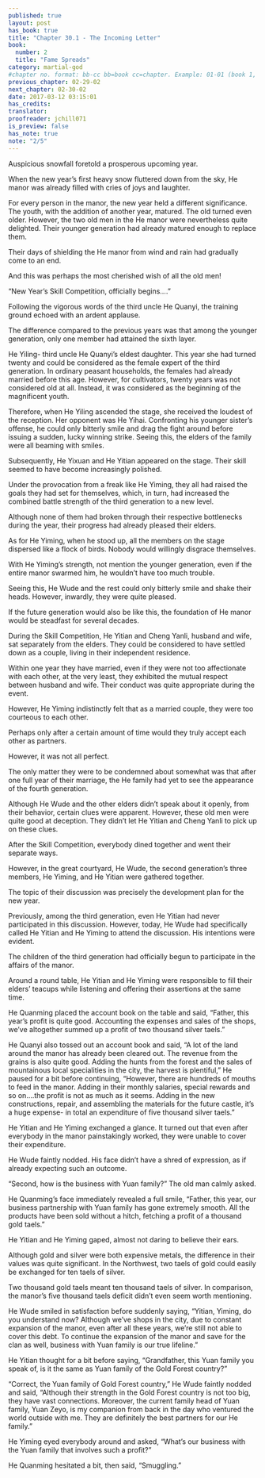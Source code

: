 ```yaml
---
published: true
layout: post
has_book: true
title: "Chapter 30.1 - The Incoming Letter"
book:
  number: 2
  title: "Fame Spreads"
category: martial-god
#chapter no. format: bb-cc bb=book cc=chapter. Example: 01-01 (book 1, chapter 1)
previous_chapter: 02-29-02
next_chapter: 02-30-02
date: 2017-03-12 03:15:01 
has_credits:
translator:
proofreader: jchill071
is_preview: false
has_note: true
note: "2/5"
---
```

Auspicious snowfall foretold a prosperous upcoming year.

When the new year’s first heavy snow fluttered down from the sky, He manor was already filled with  cries of joys and laughter.

For every person in the manor, the new year held a different significance. The youth, with the addition of another year, matured. The old turned even older. However, the two old men in the He manor were nevertheless quite delighted. Their younger generation had already matured enough to replace them.

Their days of shielding the He manor from wind and rain had gradually come to an end.

And this was perhaps the most cherished wish of all the old men!

“New Year’s Skill Competition, officially begins….”
<!--more-->
Following the vigorous words of the third uncle He Quanyi, the training ground echoed with an ardent applause.

The difference compared to the previous years was that among the younger generation, only one member had attained the sixth layer.

He Yiling- third uncle He Quanyi’s eldest daughter. This year she had turned twenty and could be considered as the female expert of the third generation. In ordinary peasant households, the females had already married before this age.  However, for cultivators, twenty years was not considered old at all. Instead, it was considered as the beginning of the magnificent youth.

Therefore, when He Yiling ascended the stage, she received the loudest of the reception. Her opponent was He Yihai. Confronting his younger sister’s offense, he could only bitterly smile and drag the fight around before issuing a sudden, lucky winning strike. Seeing this, the elders of the family were all beaming with smiles.

Subsequently, He Yixuan and He Yitian appeared on the stage. Their skill seemed to have become increasingly polished.

Under the provocation from a freak like He Yiming, they all had raised the goals they had set for themselves, which, in turn, had increased the combined battle strength of the third generation to a new level.

Although none of them had broken through their respective bottlenecks during the year, their progress had already pleased their elders.

As for He Yiming, when he stood up, all the members on the stage dispersed like a flock of birds. Nobody would willingly disgrace themselves.

With He Yiming’s strength, not mention the younger generation, even if the entire manor swarmed him, he wouldn’t have too much trouble.

Seeing this, He Wude and the rest could only bitterly smile and shake their heads. However, inwardly, they were quite pleased.

If the future generation would also be like this, the foundation of He manor would be steadfast for several decades.

During the Skill Competition, He Yitian and Cheng Yanli, husband and wife, sat separately from the elders. They could be considered to have settled down as a couple, living in their independent residence.

Within one year they have married, even if they were not too affectionate with each other, at the very least, they exhibited the mutual respect between husband and wife. Their conduct was quite appropriate during the event.

However, He Yiming indistinctly felt that as a married couple, they were too courteous to each other.

Perhaps only after a certain amount of time would they truly accept each other as partners.

However, it was not all perfect.

The only matter they were to be condemned about somewhat was that after one full year of their marriage, the He family had yet to see the appearance of the fourth generation.

Although He Wude and the other elders didn’t speak about it openly, from their behavior, certain clues were apparent. However, these old men were quite good at deception. They didn’t let He Yitian and Cheng Yanli to pick up on these clues.

After the Skill Competition, everybody dined together and went their separate ways.

However, in the great courtyard, He Wude, the second generation’s three members, He Yiming, and He Yitian were gathered together.

The topic of their discussion was precisely the development plan for the new year.

Previously, among the third generation, even He Yitian had never participated in this discussion. However, today, He Wude had specifically called He Yitian and He Yiming to attend the discussion. His intentions were evident.

The children of the third generation had officially begun to participate in the affairs of the manor.

Around a round table, He Yitian and He Yiming were responsible to fill their elders’ teacups while listening and offering their assertions at the same time.

He Quanming placed the account book on the table and said, “Father, this year’s profit is quite good. Accounting the expenses and sales of the shops, we’ve altogether summed up a profit of two thousand silver taels.”

He Quanyi also tossed out an account book and said, “A lot of the land around the manor has already been cleared out. The revenue from the grains is also quite good. Adding the hunts from the forest and the sales of mountainous local specialities in the city, the harvest is plentiful,” He paused for a bit before continuing, “However, there are hundreds of mouths to feed in the manor. Adding in their monthly salaries, special rewards and so on….the profit is not as much as it seems. Adding in the new constructions, repair, and assembling the materials for the future castle, it’s a huge expense- in total an expenditure of five thousand silver taels.”

He Yitian and He Yiming exchanged a glance. It turned out that even after everybody in the manor painstakingly worked, they were unable to cover their expenditure.

He Wude faintly nodded. His face didn’t have a shred of expression, as if already expecting such an outcome.

“Second, how is the business with Yuan family?” The old man calmly asked.

He Quanming’s face immediately revealed a full smile, “Father, this year, our business partnership with Yuan family has gone extremely smooth. All the products have been sold without a hitch, fetching a profit of a thousand gold taels.”

He Yitian and He Yiming gaped, almost not daring to believe their ears.

Although gold and silver were both expensive metals, the difference in their values was quite significant. In the Northwest, two taels of gold could easily be exchanged for ten taels of silver.

Two thousand gold taels meant ten thousand taels of silver. In comparison, the manor’s five thousand taels deficit didn’t even seem worth mentioning.

He Wude smiled in satisfaction before suddenly saying, “Yitian, Yiming, do you understand now? Although we’ve shops in the city, due to constant expansion of the manor, even after all these years, we’re still not able to cover this debt. To continue the expansion of the manor and save for the clan as well, business with Yuan family is our true lifeline.”

He Yitian thought for a bit before saying, “Grandfather, this Yuan family you speak of, is it the same as Yuan family of the Gold Forest country?”

“Correct, the Yuan family of Gold Forest country,” He Wude faintly nodded and said, “Although their strength in the Gold Forest country is not too big, they have vast connections. Moreover, the current family head of Yuan family, Yuan Zeyo, is my companion from back in the day who ventured the world outside with me. They are definitely the best partners for our He family.”  

He Yiming eyed everybody around and asked, “What’s our business with the Yuan family that involves such a profit?”

He Quanming hesitated a bit, then said, “Smuggling.”


